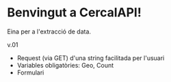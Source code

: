 Benvingut a CercalAPI!
=========

Eina per a l'extracció de data.

v.01
- Request (via GET) d'una string facilitada per l'usuari
- Variables obligatòries: Geo, Count
- Formulari
